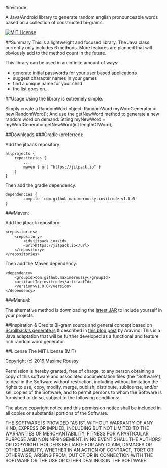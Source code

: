 #invitrode

A Java/Android library to generate random english pronounceable words based on a collection of constructed bi-grams.

[![MIT License](http://img.shields.io/badge/license-MIT-green.svg) ](https://github.com/maximeroussy/invitrode/license.md)

##Summary
This is a lightweight and focused library. The Java class currently only includes 6 methods. More features are planned that will obviously add to the method count in the future. 

This library can be used in an infinite amount of ways:
- generate initial passwords for your user based applications   
- suggest character names in your games
- find a unique name for your child
- the list goes on...

##Usage
Using the library is extremely simple.

Simply create a RandomWord object:
	RandomWord myWordGenerator = new RandomWord();
And use the getNewWord method to generate a new random word on demand:
	String myNewWord = myWordGenerator.getNewWord(int lengthOfWord);

##Downloads
###Gradle (preferred):

Add the jitpack repository:

	allprojects {
		repositories {
			...
			maven { url "https://jitpack.io" }
		}
	}

Then add the gradle dependency:

	dependencies {
	        compile 'com.github.maximeroussy:invitrode:v1.0.0'
	}

###Maven:

Add the jitpack repository:

	<repositories>
		<repository>
		    <id>jitpack.io</id>
		    <url>https://jitpack.io</url>
		</repository>
	</repositories>

Then add the Maven dependency:

	<dependency>
	    <groupId>com.github.maximeroussy</groupId>
	    <artifactId>invitrode</artifactId>
	    <version>v1.0.0</version>
	</dependency>

###Manual:

The alternative method is downloading the [latest JAR](https://github.com/maximeroussy/invitrode/archive/invitrode-1.0.4.zip)  to include yourself in your projects.

##Inspiration & Credits
Bi-gram source and general concept based on [Scrollback's generate.js](https://github.com/scrollback/scrollback/blob/master/lib/generate.js)  & described in [this blog post](https://www.hackerearth.com/notes/random-pronouncable-text-generator/)  by Aravind. This is a Java adaptation that will be further developed as a functional and feature rich random word generator.

##License
The MIT License (MIT)

Copyright (c) 2016 Maxime Roussy

Permission is hereby granted, free of charge, to any person obtaining a copy of this software and associated documentation files (the "Software"), to deal in the Software without restriction, including without limitation the rights to use, copy, modify, merge, publish, distribute, sublicense, and/or sell copies of the Software, and to permit persons to whom the Software is furnished to do so, subject to the following conditions:

The above copyright notice and this permission notice shall be included in all copies or substantial portions of the Software.

THE SOFTWARE IS PROVIDED "AS IS", WITHOUT WARRANTY OF ANY KIND, EXPRESS OR IMPLIED, INCLUDING BUT NOT LIMITED TO THE WARRANTIES OF MERCHANTABILITY, FITNESS FOR A PARTICULAR PURPOSE AND NONINFRINGEMENT. IN NO EVENT SHALL THE AUTHORS OR COPYRIGHT HOLDERS BE LIABLE FOR ANY CLAIM, DAMAGES OR OTHER LIABILITY, WHETHER IN AN ACTION OF CONTRACT, TORT OR OTHERWISE, ARISING FROM, OUT OF OR IN CONNECTION WITH THE SOFTWARE OR THE USE OR OTHER DEALINGS IN THE SOFTWARE.
